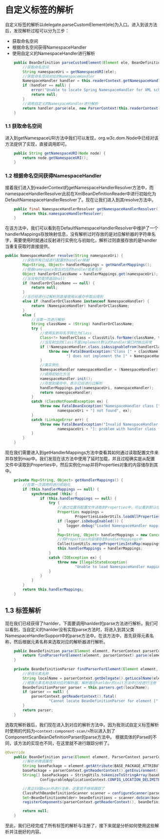 # 自定义标签的解析
自定义标签的解析以delegate.parseCustomElement(ele)为入口。进入到该方法后，发现解析过程可以分为三步：
- 获取命名空间
- 根据命名空间获得NamespaceHandler
- 使用自定义的NamespaceHandler进行解析
```java
	public BeanDefinition parseCustomElement(Element ele, BeanDefinition containingBd) {
    	//获取命名空间
		String namespaceUri = getNamespaceURI(ele);
        //获取命名空间对应的NamespaceHandler
		NamespaceHandler handler = this.readerContext.getNamespaceHandlerResolver().resolve(namespaceUri);
		if (handler == null) {
			error("Unable to locate Spring NamespaceHandler for XML schema namespace [" + namespaceUri + "]", ele);
			return null;
		}
        //调用自定义的NamespaceHandler进行解析
		return handler.parse(ele, new ParserContext(this.readerContext, this, containingBd));
	}
```
### 1.1 获取命名空间
进入到getNamespaceURI方法中我们可以发现，org.w3c.dom.Node中已经对该方法提供了实现，直接调用即可。
```java
	public String getNamespaceURI(Node node) {
		return node.getNamespaceURI();
	}
```
### 1.2 根据命名空间获得NamespaceHandler
接着我们进入到readerContext的getNamespaceHandlerResolver方法中，而namespaceHandlerResolver此前在XmlBeanDefinitionReader中进行初始化为DefaultNamespaceHandlerResolver了。现在让我们进入到其resolve方法中。
```java
	public final NamespaceHandlerResolver getNamespaceHandlerResolver() {
		return this.namespaceHandlerResolver;
	}
```
在该方法中，我们可以看到在DefaultNamespaceHandlerResolver中维护了一个handlerMappings存放映射信息，没有解析过时存放的是对应解析器的字符串名字，需要使用时就通过反射进行实例化与初始化，解析过则直接存放的是handler当重复获取时直接提供。
```java
public NamespaceHandler resolve(String namespaceUri) {
		//获取所有已经进行配置的handler映射
		Map<String, Object> handlerMappings = getHandlerMappings();
        //根据namespace取出对应的handler或者名字
		Object handlerOrClassName = handlerMappings.get(namespaceUri);
        //当没有匹配项返回null
		if (handlerOrClassName == null) {
			return null;
		}
        //当已经进行过解析则直接使用从缓存中取出得到
		else if (handlerOrClassName instanceof NamespaceHandler) {
			return (NamespaceHandler) handlerOrClassName;
		}
		else {
        	//当第一次进行解析
			String className = (String) handlerOrClassName;
			try {
            	//使用反射将名字转化为Class
				Class<?> handlerClass = ClassUtils.forName(className, this.classLoader);
                //当反射出的Class不是implement默认的handler接口时抛出异常
				if (!NamespaceHandler.class.isAssignableFrom(handlerClass)) {
					throw new FatalBeanException("Class [" + className + "] for namespace [" + namespaceUri +
							"] does not implement the [" + NamespaceHandler.class.getName() + "] interface");
				}
                //类实例化
				NamespaceHandler namespaceHandler = (NamespaceHandler) BeanUtils.instantiateClass(handlerClass);
                //调用初始化方法
				namespaceHandler.init();
                //存放到缓存中，表示已经进行过解析
				handlerMappings.put(namespaceUri, namespaceHandler);
				return namespaceHandler;
			}
			catch (ClassNotFoundException ex) {
				throw new FatalBeanException("NamespaceHandler class [" + className + "] for namespace [" +
						namespaceUri + "] not found", ex);
			}
			catch (LinkageError err) {
				throw new FatalBeanException("Invalid NamespaceHandler class [" + className + "] for namespace [" +
						namespaceUri + "]: problem with handler class file or dependent class", err);
			}
		}
	}
```
现在我们需要进入到getHandlerMappings方法中查看其如何通过读取配置文件来并存放到map中。我们发现在该方法中使用了延时加载，并且过程确实是从配置文件中读取到Properties中，然后实例化map并将Properties对象的内容储存到其中。
```java
	private Map<String, Object> getHandlerMappings() {
    	//在第一次调用时进行初始化
		if (this.handlerMappings == null) {
			synchronized (this) {
				if (this.handlerMappings == null) {
					try {
                    	//通过位置将配置文件读取到Properties中，可以看到默认位置为META-INF/spring.handlers
						Properties mappings =
								PropertiesLoaderUtils.loadAllProperties(this.handlerMappingsLocation, this.classLoader);
						if (logger.isDebugEnabled()) {
							logger.debug("Loaded NamespaceHandler mappings: " + mappings);
						}
						Map<String, Object> handlerMappings = new ConcurrentHashMap<String, Object>(mappings.size());
                        //将Properties内容储存到handlerMappings中
						CollectionUtils.mergePropertiesIntoMap(mappings, handlerMappings);
						this.handlerMappings = handlerMappings;
					}
					catch (IOException ex) {
						throw new IllegalStateException(
								"Unable to load NamespaceHandler mappings from location [" + this.handlerMappingsLocation + "]", ex);
					}
				}
			}
		}
		return this.handlerMappings;
	}
```
## 1.3 标签解析
现在我们已经获得了hanlder，下面要调用hanlder的parse方法进行解析。我们可以看到，当自定义的hanlder没有实现parse方法时，将进入到其父类NamespaceHandlerSupport中的parse方法中。在该方法中，首先获得元素名称，然后根据元素名称来选取对应的解析器进行解析。
```java
	public BeanDefinition parse(Element element, ParserContext parserContext) {
		return findParserForElement(element, parserContext).parse(element, parserContext);
	}
    
    private BeanDefinitionParser findParserForElement(Element element, ParserContext parserContext) {
    	//获得元素名称
		String localName = parserContext.getDelegate().getLocalName(element);
        //根据元素名称选择对应的解析器，解析器在hanlder的init方法中已经进行注册
		BeanDefinitionParser parser = this.parsers.get(localName);
		if (parser == null) {
			parserContext.getReaderContext().fatal(
					"Cannot locate BeanDefinitionParser for element [" + localName + "]", element);
		}
		return parser;
	}
```
选取完解析器后，我们现在进入到对应的解析方法中。因为我测试自定义标签解析时使用的代码为`<context:component-scan/>`所以进入到了ComponentScanBeanDefinitionParser的parse方法中。
根据具体的Parse的不同，该方法的实现也不同，在这里就不进行跟踪分析了。
```java
@Override
	public BeanDefinition parse(Element element, ParserContext parserContext) {
    	//解析并微调属性
		String basePackage = element.getAttribute(BASE_PACKAGE_ATTRIBUTE);
		basePackage = parserContext.getReaderContext().getEnvironment().resolvePlaceholders(basePackage);
		String[] basePackages = StringUtils.tokenizeToStringArray(basePackage,
				ConfigurableApplicationContext.CONFIG_LOCATION_DELIMITERS);

		//真正扫描bean并进行注册，这里就不继续跟踪了
		ClassPathBeanDefinitionScanner scanner = configureScanner(parserContext, element);
		Set<BeanDefinitionHolder> beanDefinitions = scanner.doScan(basePackages);
		registerComponents(parserContext.getReaderContext(), beanDefinitions, element);

		return null;
	}
```
至此，我们已经完成了所有标签的解析与注册了，接下来就是分析如何使用这些解析并注册好的内容。